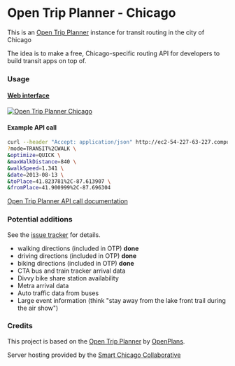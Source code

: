 # Open Trip Planner - Chicago

This is an [Open Trip Planner](https://github.com/openplans/OpenTripPlanner) instance for transit routing in the city of Chicago 

The idea is to make a free, Chicago-specific routing API for developers to build transit apps on top of.

### Usage

#### [Web interface](http://ec2-54-227-63-227.compute-1.amazonaws.com/opentripplanner-webapp/)

[![Open Trip Planner Chicago](https://raw.github.com/evz/opentrip/master/screenshots/otpchicago-screenshot.png)](http://ec2-54-227-63-227.compute-1.amazonaws.com/opentripplanner-webapp/)

#### Example API call
```bash
curl --header "Accept: application/json" http://ec2-54-227-63-227.compute-1.amazonaws.com/opentripplanner-api-webapp/ws/plan \
?mode=TRANSIT%2CWALK \
&optimize=QUICK \
&maxWalkDistance=840 \
&walkSpeed=1.341 \
&date=2013-08-13 \
&toPlace=41.823781%2C-87.613907 \
&fromPlace=41.900999%2C-87.696304
```

[Open Trip Planner API call documentation](http://www.opentripplanner.org/apidoc/0.9.2/resource_Planner.html#path__plan.html)

### Potential additions

See the [issue tracker](https://github.com/evz/opentrip/issues?page=1&state=open) for details.

* walking directions (included in OTP) __done__
* driving directions (included in OTP) __done__
* biking directions (included in OTP) __done__
* CTA bus and train tracker arrival data
* Divvy bike share station availability
* Metra arrival data
* Auto traffic data from buses
* Large event information (think "stay away from the lake front trail during the air show") 

### Credits

This project is based on the [Open Trip Planner](https://github.com/openplans/OpenTripPlanner) by [OpenPlans](http://openplans.org/).

Server hosting provided by the [Smart Chicago Collaborative](http://www.smartchicagocollaborative.org/projects/hosted-web-space/)
